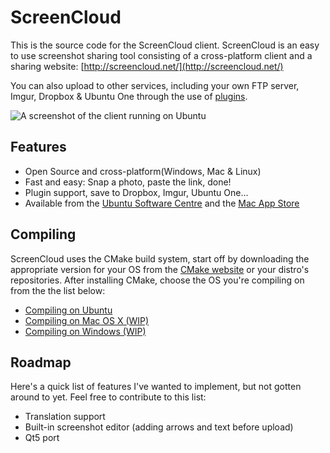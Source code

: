 ScreenCloud
===========
This is the source code for the ScreenCloud client. ScreenCloud is an easy to use screenshot sharing tool consisting of a cross-platform client and a sharing website: [http://screencloud.net/](http://screencloud.net/)

You can also upload to other services, including your own FTP server, Imgur, Dropbox & Ubuntu One through the use of [plugins](https://github.com/olav-st/screencloud-plugins).

![A screenshot of the client running on Ubuntu](https://screencloud.net/img/systemtray_linux.png)

Features
--------------
* Open Source and cross-platform(Windows, Mac & Linux)  
* Fast and easy: Snap a photo, paste the link, done!
* Plugin support, save to Dropbox, Imgur, Ubuntu One...
* Available from the [Ubuntu Software Centre](https://apps.ubuntu.com/cat/applications/screencloud/) and the [Mac App Store](https://itunes.apple.com/us/app/screencloud/id527048885?ls=1&mt=12)

Compiling
--------------
ScreenCloud uses the CMake build system, start off by downloading the appropriate version for your OS from the [CMake website](http://www.cmake.org/) or your distro's repositories. After installing CMake, choose the OS you're compiling on from the the list below:

* [Compiling on Ubuntu](https://github.com/olav-st/screencloud/wiki/Compiling-on-Ubuntu)
* [Compiling on Mac OS X (WIP)](https://github.com/olav-st/screencloud/wiki/Compiling-on-Mac-OS-X)
* [Compiling on Windows (WIP)](https://github.com/olav-st/screencloud/wiki/Compiling-on-Windows)

Roadmap
--------------
Here's a quick list of features I've wanted to implement, but not gotten around to yet. Feel free to contribute to this list:

* Translation support
* Built-in screenshot editor (adding arrows and text before upload)
* Qt5 port
